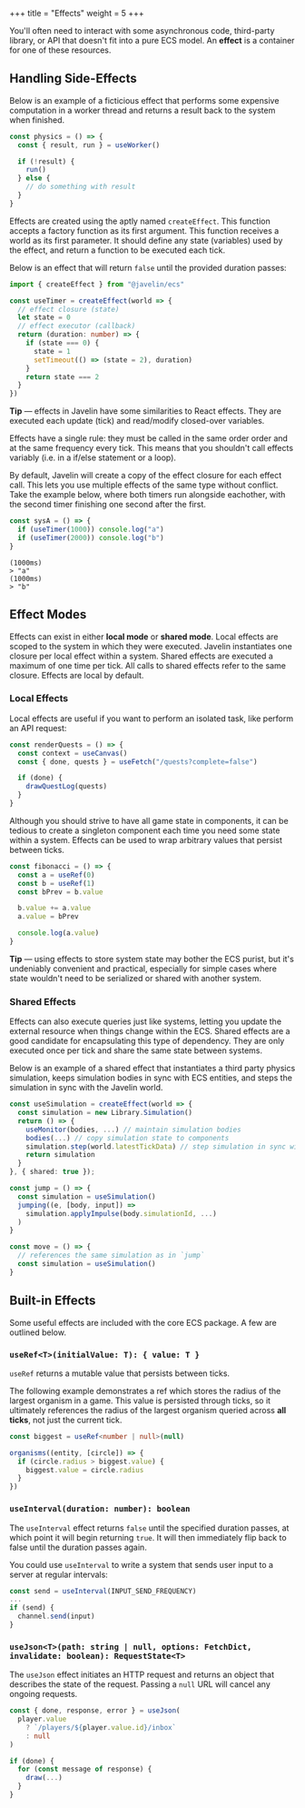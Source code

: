 +++
title = "Effects"
weight = 5
+++

You'll often need to interact with some asynchronous code, third-party library, or API that doesn't fit into a pure ECS model. An **effect** is a container for one of these resources.

## Handling Side-Effects

Below is an example of a ficticious effect that performs some expensive computation in a worker thread and returns a result back to the system when finished.

```ts
const physics = () => {
  const { result, run } = useWorker()

  if (!result) {
    run()
  } else {
    // do something with result
  }
}
```

Effects are created using the aptly named `createEffect`. This function accepts a factory function as its first argument. This function receives a world as its first parameter. It should define any state (variables) used by the effect, and return a function to be executed each tick.

Below is an effect that will return `false` until the provided duration passes:

```ts
import { createEffect } from "@javelin/ecs"

const useTimer = createEffect(world => {
  // effect closure (state)
  let state = 0
  // effect executor (callback)
  return (duration: number) => {
    if (state === 0) {
      state = 1
      setTimeout(() => (state = 2), duration)
    }
    return state === 2
  }
})
```

<aside>
  <p>
    <strong>Tip</strong> — effects in Javelin have some similarities to React effects. They are executed each update (tick) and  read/modify closed-over variables.
  </p>
</aside>

Effects have a single rule: they must be called in the same order order and at the same frequency every tick. This means that you shouldn't call effects variably (i.e. in a if/else statement or a loop).

By default, Javelin will create a copy of the effect closure for each effect call. This lets you use multiple effects of the same type without conflict. Take the example below, where both timers run alongside eachother, with the second timer finishing one second after the first.

```ts
const sysA = () => {
  if (useTimer(1000)) console.log("a")
  if (useTimer(2000)) console.log("b")
}
```

```
(1000ms)
> "a"
(1000ms)
> "b"
```

## Effect Modes

Effects can exist in either **local mode** or **shared mode**. Local effects are scoped to the system in which they were executed. Javelin instantiates one closure per local effect within a system. Shared effects are executed a maximum of one time per tick. All calls to shared effects refer to the same closure. Effects are local by default.

### Local Effects

Local effects are useful if you want to perform an isolated task, like perform an API request:

```ts
const renderQuests = () => {
  const context = useCanvas()
  const { done, quests } = useFetch("/quests?complete=false")

  if (done) {
    drawQuestLog(quests)
  }
}
```

Although you should strive to have all game state in components, it can be tedious to create a singleton component each time you need some state within a system. Effects can be used to wrap arbitrary values that persist between ticks.

```ts
const fibonacci = () => {
  const a = useRef(0)
  const b = useRef(1)
  const bPrev = b.value

  b.value += a.value
  a.value = bPrev

  console.log(a.value)
}
```

<aside>
  <p>
    <strong>Tip</strong> — using effects to store system state may bother the ECS purist, but it's undeniably convenient and practical, especially for simple cases where state wouldn't need to be serialized or shared with another system.
  </p>
</aside>

### Shared Effects

Effects can also execute queries just like systems, letting you update the external resource when things change within the ECS. Shared effects are a good candidate for encapsulating this type of dependency. They are only executed once per tick and share the same state between systems.

Below is an example of a shared effect that instantiates a third party physics simulation, keeps simulation bodies in sync with ECS entities, and steps the simulation in sync with the Javelin world.

```ts
const useSimulation = createEffect(world => {
  const simulation = new Library.Simulation()
  return () => {
    useMonitor(bodies, ...) // maintain simulation bodies
    bodies(...) // copy simulation state to components
    simulation.step(world.latestTickData) // step simulation in sync with world
    return simulation
  }
}, { shared: true });

const jump = () => {
  const simulation = useSimulation()
  jumping((e, [body, input]) =>
    simulation.applyImpulse(body.simulationId, ...)
  )
}

const move = () => {
  // references the same simulation as in `jump`
  const simulation = useSimulation()
}
```

## Built-in Effects

Some useful effects are included with the core ECS package. A few are outlined below.

### `useRef<T>(initialValue: T): { value: T }`

`useRef` returns a mutable value that persists between ticks.

The following example demonstrates a ref which stores the radius of the largest organism in a game. This value is persisted through ticks, so it ultimately references the radius of the largest organism queried across **all ticks**, not just the current tick.

```ts
const biggest = useRef<number | null>(null)

organisms((entity, [circle]) => {
  if (circle.radius > biggest.value) {
    biggest.value = circle.radius
  }
})
```

### `useInterval(duration: number): boolean`

The `useInterval` effect returns `false` until the specified duration passes, at which point it will begin returning `true`. It will then immediately flip back to false until the duration passes again.

You could use `useInterval` to write a system that sends user input to a server at regular intervals:

```ts
const send = useInterval(INPUT_SEND_FREQUENCY)
...
if (send) {
  channel.send(input)
}
```

### `useJson<T>(path: string | null, options: FetchDict, invalidate: boolean): RequestState<T>`

The `useJson` effect initiates an HTTP request and returns an object that describes the state of the request. Passing a `null` URL will cancel any ongoing requests.

```ts
const { done, response, error } = useJson(
  player.value
    ? `/players/${player.value.id}/inbox`
    : null
)

if (done) {
  for (const message of response) {
    draw(...)
  }
}
```
